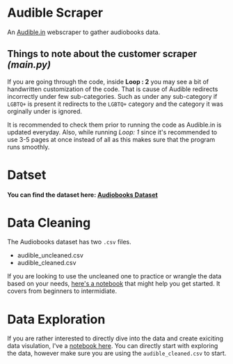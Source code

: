 # Audible Scraper
An [Audible.in](https://www.audible.in) webscraper to gather audiobooks data.

## Things to note about the customer scraper *(main.py)*
If you are going through the code, inside **Loop : 2** you may see a bit of handwritten customization of the code. 
That is cause of Audible redirects incorrectly under few sub-categories. Such as under any sub-category if `LGBTQ+` is present it redirects
to the `LGBTQ+` category and the category it was orginally under is ignored. 

It is recommended to check them prior to running the code as Audible.in is updated everyday.
Also, while running *Loop: 1* since it's recommended to use 3-5 pages at once instead of all as this makes sure that the program runs smoothly.

# Datset
#### You can find the dataset here: [Audiobooks Dataset](https://www.kaggle.com/datasets/snehangsude/audible-dataset)

# Data Cleaning
The Audiobooks dataset has two `.csv` files.
- audible_uncleaned.csv
- audible_cleaned.csv

If you are looking to use the uncleaned one to practice or wrangle the data based on your needs, [here's a notebook](https://snehangsude.github.io/xSpace/audible/dataa_wrangling/data_cleaning/tabular_data/2022/04/11/audible-cleaner.html)
that might help you get started. It covers from beginners to intermidiate.  

# Data Exploration
If you are rather interested to directly dive into the data and create exiciting data visulation, I've a [notebook here](https://snehangsude.github.io/xSpace/audible/data_analysis/data_visulization/tabular_data/matplotlib/seaborn/2022/04/11/audible-eda.html).
You can directly start with exploring the data, however make sure you are using the `audible_cleaned.csv` to start.
